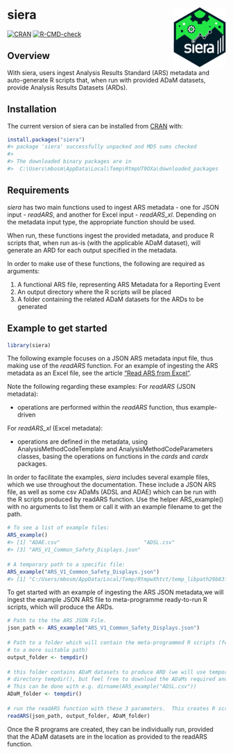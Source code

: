
<!-- README.md is generated from README.Rmd. Please edit that file -->

# siera <a href="https://clymbclinical.github.io/siera/"><img src="man/figures/logo.png" align="right" height="138" alt="siera website" /></a>

<!-- badges: start -->

[![CRAN](https://www.r-pkg.org/badges/version/siera)](https://CRAN.R-project.org/package=siera)
[![R-CMD-check](https://github.com/clymbclinical/siera/actions/workflows/R-CMD-check.yaml/badge.svg)](https://github.com/clymbclinical/siera/actions/workflows/R-CMD-check.yaml)

<!-- badges: end -->

## Overview

With siera, users ingest Analysis Results Standard (ARS) metadata and
auto-generate R scripts that, when run with provided ADaM datasets,
provide Analysis Results Datasets (ARDs).

## Installation

The current version of siera can be installed from
[CRAN](https://CRAN.R-project.org/package=siera) with:

``` r
install.packages("siera")
#> package 'siera' successfully unpacked and MD5 sums checked
#> 
#> The downloaded binary packages are in
#>  C:\Users\mbosm\AppData\Local\Temp\RtmpUT9OXa\downloaded_packages
```

## Requirements

*siera* has two main functions used to ingest ARS metadata - one for
JSON input - *readARS*, and another for Excel input - *readARS_xl*.
Depending on the metadata input type, the appropriate function should be
used.

When run, these functions ingest the provided metadata, and produce R
scripts that, when run as-is (with the applicable ADaM dataset), will
generate an ARD for each output specified in the metadata.

In order to make use of these functions, the following are required as
arguments:

1.  A functional ARS file, representing ARS Metadata for a Reporting
    Event
2.  An output directory where the R scripts will be placed
3.  A folder containing the related ADaM datasets for the ARDs to be
    generated

## Example to get started

``` r
library(siera)
```

The following example focuses on a JSON ARS metadata input file, thus
making use of the *readARS* function. For an example of ingesting the
ARS metadata as an Excel file, see the article [“Read ARS from
Excel”](https://clymbclinical.github.io/siera/articles/Read_Excel.html).

Note the following regarding these examples: For *readARS* (JSON
metadata):

- operations are performed within the *readARS* function, thus
  example-driven

For *readARS_xl* (Excel metadata):

- operations are defined in the metadata, using
  AnalysisMethodCodeTemplate and AnalysisMethodCodeParameters classes,
  basing the operations on functions in the *cards* and *cardx*
  packages.

In order to facilitate the examples, *siera* includes several example
files, which we use throughout the documentation. These include a JSON
ARS file, as well as some csv ADaMs (ADSL and ADAE) which can be run
with the R scripts produced by readARS function. Use the helper
ARS_example() with no arguments to list them or call it with an example
filename to get the path.

``` r
# To see a list of example files:
ARS_example()
#> [1] "ADAE.csv"                           "ADSL.csv"                          
#> [3] "ARS_V1_Common_Safety_Displays.json"

# A temporary path to a specific file:
ARS_example("ARS_V1_Common_Safety_Displays.json")
#> [1] "C:/Users/mbosm/AppData/Local/Temp/RtmpwXhtct/temp_libpath29b83f083a04/siera/extdata/ARS_V1_Common_Safety_Displays.json"
```

To get started with an example of ingesting the ARS JSON metadata,we
will ingest the example JSON ARS file to meta-programme ready-to-run R
scripts, which will produce the ARDs.

``` r
# Path to the the ARS JSON File. 
json_path <- ARS_example("ARS_V1_Common_Safety_Displays.json")

# Path to a folder which will contain the meta-programmed R scripts (feel free to update 
# to a more suitable path)
output_folder <- tempdir()

# this folder contains ADaM datasets to produce ARD (we will use temporary 
# directory tempdir(), but feel free to download the ADaMs required and use the location they are stored in.
# This can be done with e.g. dirname(ARS_example("ADSL.csv"))
ADaM_folder <- tempdir()

# run the readARS function with these 3 parameters.  This creates R scripts (1 for each output in output_folder)
readARS(json_path, output_folder, ADaM_folder)
```

Once the R programs are created, they can be individually run, provided
that the ADaM datasets are in the location as provided to the readARS
function.
